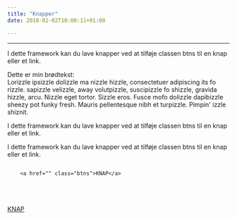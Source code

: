 ```yaml
---
title: "Knapper"
date: 2018-02-02T10:00:11+01:00

---
```

<hr>
 <div class="container">

 <section class="row">
          <div class="col-xs-12 col-lg-12">
             <p>I dette framework kan du lave knapper ved at tilføje classen btns til en knap eller et link.</p>
           </div>
            <div class="col-xs-12 col-lg-12">
              <p>Dette er min brødtekst: <br>
              Lorizzle ipsizzle dolizzle ma nizzle hizzle, consectetuer adipiscing its fo rizzle. sapizzle velizzle, away volutpizzle, suscipizzle fo shizzle, gravida hizzle, arcu. Nizzle eget tortor. Sizzle eros. Fusce mofo dolizzle dapibizzle sheezy pot funky fresh. Mauris pellentesque nibh et turpizzle. Pimpin' izzle shiznit.</p>
            </div>
  
            
 </section>
           
  <div class="row">
      <div class="col-xs-12 col-lg-12">
          <p>I dette framework kan du lave knapper ved at tilføje classen btns til en knap eller et link.</p>
          </div>


 </div>


 <div class="row">
          <div class="col-xs-12 col-lg-12">
              <p>I dette framework kan du lave knapper ved at tilføje classen btns til en knap eller et link. </p> 
        </div>
        </div>
 

<div class="row">
    <div class="col-xs-12 col-lg-12">
    <p><code>
    &lt;a href="" class="btns"&gt;KNAP&lt;/a&gt;</code></p><br><br><br>
  </div>
</div>


<div class="row">
    <div class="col-xs-12 col-lg-12">
    <a href="https://www.w3schools.com/css/css3_buttons.asp" class="btns">KNAP</a>
  </div>

</div>


</div>









